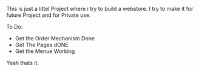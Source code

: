 This is just a littel Project where i try to build a webstore.
I try to make it for future Project and for Private use.

To Do:
- Get the Order Mechanism Done 
- Get The Pages dONE
- Get the Menue Working 

Yeah thats it.